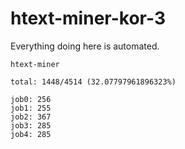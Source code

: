 # htext-miner-kor-3

Everything doing here is automated.

```
htext-miner

total: 1448/4514 (32.07797961896323%)

job0: 256
job1: 255
job2: 367
job3: 285
job4: 285
```
